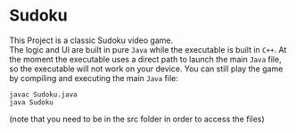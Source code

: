 # Sudoku #
This Project is a classic Sudoku video game.\
The logic and UI are built in pure ```Java``` while the executable is built in ```C++```. At the moment the executable uses a direct path
to launch the main ```Java``` file, so the executable will not work on your device. You can still play the game by compiling and executing the main ```Java``` file:
```
javac Sudoku.java
java Sudoku
```
(note that you need to be in the src folder in order to access the files)
